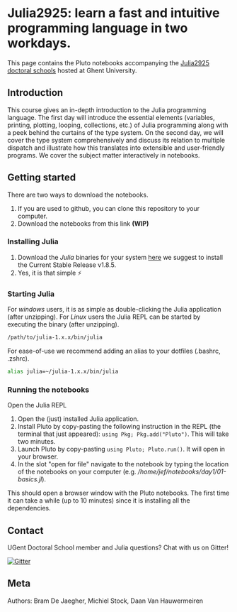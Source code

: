 # Julia2925: learn a fast and intuitive programming language in two workdays. 
This page contains the Pluto notebooks accompanying the [Julia2925 doctoral schools](https://event.ugent.be/registration/event/122f756b-8a04-4713-9d6e-d8fc56eea628) hosted at Ghent University.

## Introduction
This course gives an in-depth introduction to the Julia programming language. The first day will introduce the essential elements (variables, printing, plotting, looping, collections, etc.) of Julia programming along with a peek behind the curtains of the type system. On the second day, we will cover the type system comprehensively and discuss its relation to multiple dispatch and illustrate how this translates into extensible and user-friendly programs. We cover the subject matter interactively in notebooks. 

## Getting started
There are two ways to download the notebooks.
1. If you are used to github, you can clone this repository to your computer.
2. Download the notebooks from this link **(WIP)**

### Installing Julia
1. Download the *Julia* binaries for your system [here](https://julialang.org/downloads/) we suggest to install the Current Stable Release v1.8.5.
2. Yes, it is that simple :zap:

### Starting Julia
For *windows* users, it is as simple as double-clicking the Julia application (after unzipping). For *Linux* users the Julia REPL can be started by executing the binary (after unzipping).

```bash
/path/to/julia-1.x.x/bin/julia
```
For ease-of-use we recommend adding an alias to your dotfiles (.bashrc, .zshrc).

```bash
alias julia=~/julia-1.x.x/bin/julia
```
### Running the notebooks
Open the Julia REPL

1. Open the (just) installed Julia application.
2. Install Pluto by copy-pasting the following instruction in the REPL (the terminal that just appeared): `using Pkg; Pkg.add("Pluto")`. This will take two minutes.
3. Launch Pluto by copy-pasting `using Pluto; Pluto.run()`. It will open in your browser.
4. In the slot "open for file" navigate to the notebook by typing the location of the notebooks on your computer (e.g. */home/jef/notebooks/day1/01-basics.jl*). 

This should open a browser window with the Pluto notebooks. The first time it can take a while (up to 10 minutes) since it is installing all the dependencies.

## Contact
UGent Doctoral School member and Julia questions? Chat with us on Gitter!

[![Gitter](https://badges.gitter.im/DS-Julia2925/community.svg)](https://gitter.im/DS-Julia2925/community?utm_source=badge&utm_medium=badge&utm_campaign=pr-badge)

## Meta
Authors: Bram De Jaegher, Michiel Stock, Daan Van Hauwermeiren
